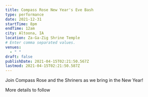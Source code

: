 ```yaml
---
title: Compass Rose New Year's Eve Bash
type: performance
date: 2021-12-31
startTime: 8pm
endTime: 12am
city: Altoona, IA
location: Za-Ga-Zig Shrine Temple
# Enter comma separated values.
venues:
  - " "
draft: false
publishDate: 2021-04-15T02:21:50.567Z
lastmod: 2021-04-15T02:21:50.587Z
---
```

Join Compass Rose and the Shriners as we bring in the New Year!

More details to follow